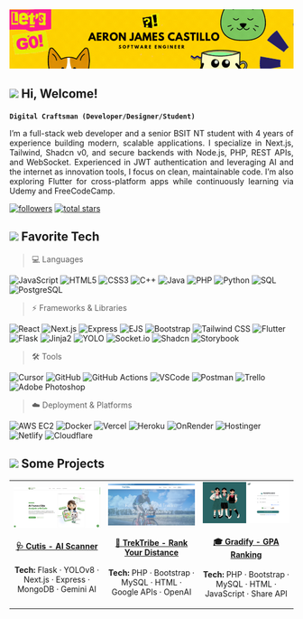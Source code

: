 
<img src="header.gif" alt="Header GIF" width=1000>

<h2 align="left" id="macropower-tech"><img src="https://emojis.slackmojis.com/emojis/images/1588315024/8823/hyperkitty.gif?1588315024" width="30" />  Hi, Welcome!</h2>

**`Digital Craftsman (Developer/Designer/Student)`**
<p align="justify">
I’m a full-stack web developer and a senior BSIT NT student with 4 years of experience building modern, scalable applications. I specialize in Next.js, Tailwind, Shadcn v0, and secure backends with Node.js, PHP, REST APIs, and WebSocket. Experienced in JWT authentication and leveraging AI and the internet as innovation tools, I focus on clean, maintainable code. I’m also exploring Flutter for cross-platform apps while continuously learning via Udemy and FreeCodeCamp.
</p>
    <p align="left"> 
      <a href="https://github.com/Ajutzu?tab=followers">
         <img alt="followers" title="Follow me on Github" src="https://custom-icon-badges.demolab.com/github/followers/Ajutzu?color=236ad3&labelColor=1155ba&style=for-the-badge&logo=person-add&label=Follow&logoColor=white"/></a>
      <a href="https://github.com/Ajutzu?tab=repositories&sort=stargazers">
         <img alt="total stars" title="Total stars on GitHub" src="https://custom-icon-badges.demolab.com/github/stars/Ajutzu?color=55960c&style=for-the-badge&labelColor=488207&logo=star"/></a>
    </p>



<h2 align="left" id="macropower-tech"><img src="https://emojis.slackmojis.com/emojis/images/1621024394/39092/cat-roll.gif?1621024394" width="28" /> Favorite Tech</h2>

> 💻 Languages  

<p align="left">
  <img alt="JavaScript" title="JavaScript" src="https://img.shields.io/badge/JavaScript-323330?style=for-the-badge&logo=javascript&logoColor=F7DF1E"/>
  <img alt="HTML5" title="HTML5" src="https://img.shields.io/badge/HTML5-E34F26?style=for-the-badge&logo=html5&logoColor=white"/>
  <img alt="CSS3" title="CSS3" src="https://img.shields.io/badge/CSS3-1572B6?style=for-the-badge&logo=css3&logoColor=white"/>
  <img alt="C++" title="C++" src="https://img.shields.io/badge/C%2B%2B-00599C?style=for-the-badge&logo=c%2B%2B&logoColor=white"/>
  <img alt="Java" title="Java" src="https://img.shields.io/badge/Java-007396?style=for-the-badge&logo=java&logoColor=white"/>
  <img alt="PHP" title="PHP" src="https://img.shields.io/badge/PHP-777BB4?style=for-the-badge&logo=php&logoColor=white"/>
  <img alt="Python" title="Python" src="https://img.shields.io/badge/Python-3776AB?style=for-the-badge&logo=python&logoColor=white"/>
  <img alt="SQL" title="MySQL" src="https://img.shields.io/badge/MySQL-00618A?style=for-the-badge&logo=mysql&logoColor=white"/>
  <img alt="PostgreSQL" title="PostgreSQL" src="https://img.shields.io/badge/PostgreSQL-336791?style=for-the-badge&logo=postgresql&logoColor=white"/>
</p>

> ⚡ Frameworks & Libraries 

<p align="left">
  <img alt="React" title="React" src="https://img.shields.io/badge/React-20232A?style=for-the-badge&logo=react&logoColor=61DAFB"/>
  <img alt="Next.js" title="Next.js" src="https://img.shields.io/badge/Next.js-000000?style=for-the-badge&logo=next.js&logoColor=white"/>
  <img alt="Express" title="Express" src="https://img.shields.io/badge/Express.js-000000?style=for-the-badge&logo=express&logoColor=white"/>
  <img alt="EJS" title="EJS" src="https://img.shields.io/badge/EJS-8BC34A?style=for-the-badge&logo=ejs&logoColor=white"/>
  <img alt="Bootstrap" title="Bootstrap" src="https://img.shields.io/badge/Bootstrap-563D7C?style=for-the-badge&logo=bootstrap&logoColor=white"/>
  <img alt="Tailwind CSS" title="Tailwind CSS" src="https://img.shields.io/badge/Tailwind%20CSS-06B6D4?style=for-the-badge&logo=tailwind-css&logoColor=white"/>
  <img alt="Flutter" title="Flutter" src="https://img.shields.io/badge/Flutter-02569B?style=for-the-badge&logo=flutter&logoColor=white"/>
  <img alt="Flask" title="Flask" src="https://img.shields.io/badge/Flask-000000?style=for-the-badge&logo=flask&logoColor=white"/>
  <img alt="Jinja2" title="Jinja2" src="https://img.shields.io/badge/Jinja2-B41717?style=for-the-badge&logo=jinja&logoColor=white"/> 
  <img alt="YOLO" title="YOLO" src="https://img.shields.io/badge/YOLO-FF7043?style=for-the-badge&logo=yolo&logoColor=white"/>
  <img alt="Socket.io" title="Socket.io" src="https://img.shields.io/badge/Socket.io-010101?style=for-the-badge&logo=socket.io&logoColor=white"/>
  <img alt="Shadcn" title="Shadcn" src="https://img.shields.io/badge/Shadcn-000000?style=for-the-badge&logo=shadcn&logoColor=white"/>
  <img alt="Storybook" title="Storybook" src="https://img.shields.io/badge/Storybook-FF4785?style=for-the-badge&logo=storybook&logoColor=white"/>
</p>

> 🛠️ Tools  

<p align="left">
  <img alt="Cursor" title="Cursor" src="https://img.shields.io/badge/Cursor-000000?style=for-the-badge&logo=cursor&logoColor=white"/>
  <img alt="GitHub" title="GitHub" src="https://img.shields.io/badge/GitHub-100000?style=for-the-badge&logo=github&logoColor=white"/>
  <img alt="GitHub Actions" title="GitHub Actions" src="https://img.shields.io/badge/GitHub%20Actions-2088FF?style=for-the-badge&logo=github-actions&logoColor=white"/>
  <img alt="VSCode" title="VSCode" src="https://img.shields.io/badge/VSCode-0078D4?style=for-the-badge&logo=visual%20studio%20code&logoColor=white"/>
  <img alt="Postman" title="Postman" src="https://img.shields.io/badge/Postman-FF6C37?style=for-the-badge&logo=Postman&logoColor=white"/>
  <img alt="Trello" title="Trello" src="https://img.shields.io/badge/Trello-0052CC?style=for-the-badge&logo=trello&logoColor=white"/>
  <img alt="Adobe Photoshop" title="Adobe Photoshop" src="https://img.shields.io/badge/Adobe%20Photoshop-31A8FF?style=for-the-badge&logo=adobe%20photoshop&logoColor=white"/>
</p>

> ☁️ Deployment & Platforms

<p align="left">
  <img alt="AWS EC2" title="AWS EC2" src="https://img.shields.io/badge/AWS%20EC2-FF9900?style=for-the-badge&logo=amazon-ec2&logoColor=white"/>
  <img alt="Docker" title="Docker" src="https://img.shields.io/badge/Docker-2496ED?style=for-the-badge&logo=docker&logoColor=white"/>
  <img alt="Vercel" title="Vercel" src="https://img.shields.io/badge/Vercel-000000?style=for-the-badge&logo=vercel&logoColor=white"/>
  <img alt="Heroku" title="Heroku" src="https://img.shields.io/badge/Heroku-430098?style=for-the-badge&logo=heroku&logoColor=white"/>
  <img alt="OnRender" title="OnRender" src="https://img.shields.io/badge/OnRender-4C6D79?style=for-the-badge&logo=render&logoColor=white"/>
  <img alt="Hostinger" title="Hostinger" src="https://img.shields.io/badge/Hostinger-0088D4?style=for-the-badge&logo=hostinger&logoColor=white"/>
  <img alt="Netlify" title="Netlify" src="https://img.shields.io/badge/Netlify-00C7B7?style=for-the-badge&logo=netlify&logoColor=white"/>
  <img alt="Cloudflare" title="Cloudflare" src="https://img.shields.io/badge/Cloudflare-F38020?style=for-the-badge&logo=cloudflare&logoColor=white"/>
</p>


<h2 align="left" id="macropower-tech"><img src="https://i.pinimg.com/originals/0d/5d/3d/0d5d3d28f50d56155150c36578460730.gif" width="28" /> Some Projects</h2>

<table>
  <tr>
    <td align="center" width="33%">
      <a href="https://cutis-ai.vercel.app/">
        <img src="/Projects/Cutis.png" width="320" alt="Cutis - AI Scanner"/>
        <h4>🩺 Cutis - AI Scanner</h4>
      </a>
      <p><strong>Tech:</strong> Flask · YOLOv8 · Next.js · Express · MongoDB · Gemini AI</p>
    </td>
    <td align="center" width="33%">
      <a href="https://trektribe.wuaze.com/">
        <img src="/Projects/TrekTribe.png" width="320" alt="TrekTribe - Rank Your Distance"/>
        <h4>🥾 TrekTribe - Rank Your Distance</h4>
      </a>
      <p><strong>Tech:</strong> PHP · Bootstrap · MySQL · HTML · Google APIs · OpenAI</p>
    </td>
    <td align="center" width="33%">
      <a href="https://gradify.likesyou.org/">
        <img src="/Projects/Gradify.png" width="320" alt="Gradify - GPA Ranking"/>
        <h4>🎓 Gradify - GPA Ranking</h4>
      </a>
      <p><strong>Tech:</strong> PHP · Bootstrap · MySQL · HTML · JavaScript · Share API</p>
    </td>
  </tr>
</table>




